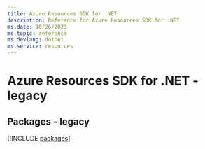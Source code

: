 ```yaml
---
title: Azure Resources SDK for .NET
description: Reference for Azure Resources SDK for .NET
ms.date: 10/26/2023
ms.topic: reference
ms.devlang: dotnet
ms.service: resources
---
```

# Azure Resources SDK for .NET - legacy
## Packages - legacy
[!INCLUDE [packages](resources-index.md)]